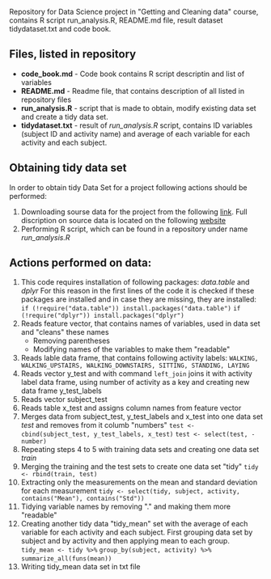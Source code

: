 Repository for Data Science project in "Getting and Cleaning data" course, contains R script run_analysis.R, README.md file, result dataset tidydataset.txt and code book. 
## Files, listed in repository
* **code_book.md** - 	Code book contains R script descriptin and list of variables
* **README.md**  - Readme file, that contains description of all listed in repository files
* **run_analysis.R** - script that is made to obtain, modify existing data set and create a tidy data set.
* **tidydataset.txt** - result of *run_analysis.R* script, contains ID variables (subject ID and activity name) and average of each variable for each activity and each subject.

## Obtaining tidy data set
In order to obtain tidy Data Set for a project following actions should be performed: 
1. Downloading  sourse data for the project from the following [link](https://d396qusza40orc.cloudfront.net/getdata%2Fprojectfiles%2FUCI%20HAR%20Dataset.zip).
Full discription on source data  is located on the following [website](http://archive.ics.uci.edu/ml/datasets/Human+Activity+Recognition+Using+Smartphones) 
2. Performing R script, which can be found in a repository under name *run_analysis.R*

## Actions performed on data:
1. This code requires installation of following packages: *data.table* and *dplyr*
 For this reason in the first lines of the code it is checked if these packages are installed and in case they are missing, they are installed:
`if (!require("data.table")) install.packages("data.table")`
`if (!require("dplyr")) install.packages("dplyr")`
2. Reads feature vector, that contains names of variables, used in data set and "cleans" these names
   * Removing parentheses
   * Modifying names of the variables to make them "readable"
3. Reads lable data frame, that contains following activity labels: 
`WALKING, WALKING_UPSTAIRS, WALKING_DOWNSTAIRS, SITTING, STANDING, LAYING`
4. Reads vector y_test and with command `left_join` joins it with activity label data frame, using number of activity as a key and creating new data frame y_test_labels
5. Reads vector subject_test
6. Reads table x_test and assigns column names from feature vector
7. Merges data from subject_test, y_test_labels and x_test into one data set *test* and removes from it columb "numbers"
`test <- cbind(subject_test, y_test_labels, x_test)`
`test <- select(test, -number)`
8. Repeating steps 4 to 5 with training data sets and creating one data set *train*
9. Merging the training and the test sets to create one data set "tidy"
`tidy <- rbind(train, test)`
10. Extracting only the measurements on the mean and standard deviation for each measurement
`tidy <- select(tidy, subject, activity, contains("Mean"), contains("Std"))`
11. Tidying variable names by removing "." and making them more "readable"
12. Creating another tidy data "tidy_mean" set with the average of each variable for each activity and each subject. First grouping data set by subject and by activity and then applying mean to each group. 
`tidy_mean <- tidy %>%`
  `group_by(subject, activity) %>%`
  `summarize_all(funs(mean))`
13. Writing tidy_mean data set in txt file